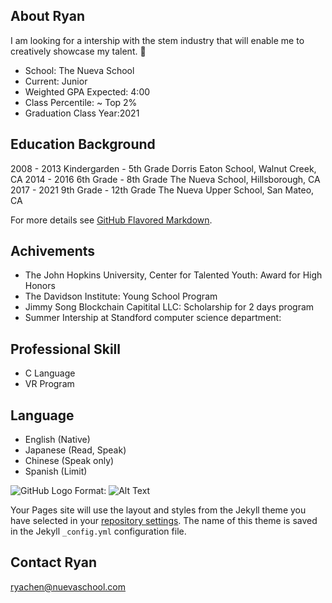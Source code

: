 ## About Ryan

I am looking for a intership with the stem industry that will enable me to creatively showcase my talent. :wave:

- School: The Nueva School
- Current: Junior
- Weighted GPA Expected: 4:00
- Class Percentile: ~ Top 2%
- Graduation Class Year:2021


## Education Background

2008 - 2013
Kindergarden - 5th Grade
Dorris Eaton School, Walnut Creek, CA
2014 - 2016
6th Grade - 8th Grade
The Nueva School, Hillsborough, CA
2017 - 2021
9th Grade - 12th Grade
The Nueva Upper School, San Mateo, CA

For more details see [GitHub Flavored Markdown](https://guides.github.com/features/mastering-markdown/).

## Achivements

- The John Hopkins University, Center for Talented Youth: Award for High Honors
- The Davidson Institute: Young School Program
- Jimmy Song Blockchain Capitital LLC: Scholarship for 2 days program
- Summer Intership at Standford computer science department: 


## Professional Skill

- C Language
- VR Program


## Language

- English (Native)
- Japanese (Read, Speak)
- Chinese (Speak only)
- Spanish (Limit)


![GitHub Logo](/images/RyanCheng.jpg)
Format: ![Alt Text]((https://justteresa.github.com/images/RyanCheng.jpg))

Your Pages site will use the layout and styles from the Jekyll theme you have selected in your [repository settings](https://github.com/justteresa/helloryan/settings). The name of this theme is saved in the Jekyll `_config.yml` configuration file.

## Contact Ryan

ryachen@nuevaschool.com

